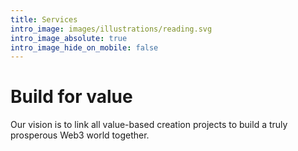 ```yaml
---
title: Services
intro_image: images/illustrations/reading.svg
intro_image_absolute: true
intro_image_hide_on_mobile: false
---
```


# Build for value

Our vision is to link all value-based creation projects to build a truly prosperous Web3 world together.
